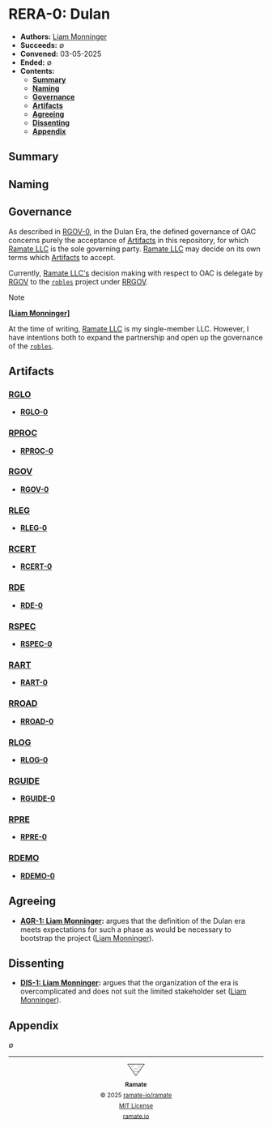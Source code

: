 # RERA-0: Dulan
- **Authors:** [Liam Monninger](mailto:liam@ramate.io)
- **Succeeds:** $\emptyset$
- **Convened:** 03-05-2025
- **Ended:** $\emptyset$
- **Contents:**
  - **[Summary](#summary)**
  - **[Naming](#naming)**
  - **[Governance](#governance)**
  - **[Artifacts](#artifacts)**
  - **[Agreeing](#agreeing)**
  - **[Dissenting](#dissenting)**
  - **[Appendix](#appendix)**

## Summary

## Naming

## Governance
As described in [RGOV-0](../../rgov/rera-000-000-000-dulan/rgov-000-000-000/README.md), in the Dulan Era, the defined governance of OAC concerns purely the acceptance of [Artifacts](../../rglo/rera-000-000-000-dulan/rglo-000-000-000-artifact/README.md) in this repository, for which [Ramate LLC](https://www.ramate.io) is the sole governing party. [Ramate LLC](https://www.ramate.io) may decide on its own terms which [Artifacts](../../rglo/rera-000-000-000-dulan/rglo-000-000-000-artifact/README.md) to accept.

Currently, [Ramate LLC's](https://www.ramate.io) decision making with respect to OAC is delegate by [RGOV](https://github.com/ramate-io/ramate/tree/main/ragov) to the [`robles`](https://github.com/ramate-io/robles) project under [RRGOV](https://github.com/ramate-io/robles/tree/main/rrgov).

> [!NOTE]
>
> **[[Liam Monninger]](mailto:liam@ramate.io)**
>
> At the time of writing, [Ramate LLC](https://www.ramate.io) is my single-member LLC. However, I have intentions both to expand the partnership and open up the governance of the [`robles`](https://github.com/ramate-io/robles).

## Artifacts

### [RGLO](../../rglo/rera-000-000-000-dulan/README.md)
- **[RGLO-0](../../rglo/rera-000-000-000-dulan/rglo-000-000-000/README.md)**

### [RPROC](../../rproc/rera-000-000-000-dulan/README.md)
- **[RPROC-0](../../rproc/rera-000-000-000-dulan/rproc-000-000-000/README.md)**

### [RGOV](../../rgov/rera-000-000-000-dulan/README.md)
- **[RGOV-0](../../rgov/rera-000-000-000-dulan/rgov-000-000-000/README.md)**

### [RLEG](../../rleg/rera-000-000-000-dulan/README.md)
- **[RLEG-0](../../rleg/rera-000-000-000-dulan/rleg-000-000-000/README.md)**

### [RCERT](../../rcert/rera-000-000-000-dulan/README.md)
- **[RCERT-0](../../rcert/rera-000-000-000-dulan/rcert-000-000-000/README.md)**

### [RDE](../../rde/rera-000-000-000-dulan/README.md)
- **[RDE-0](../../rde/rera-000-000-000-dulan/rde-000-000-000/README.md)**

### [RSPEC](../../rspec/rera-000-000-000-dulan/README.md)
- **[RSPEC-0](../../rspec/rera-000-000-000-dulan/rspec-000-000-000/README.md)**

### [RART](../../rart/rera-000-000-000-dulan/README.md)
- **[RART-0](../../rart/rera-000-000-000-dulan/rart-000-000-000/README.md)**

### [RROAD](../../rroad/rera-000-000-000-dulan/README.md)
- **[RROAD-0](../../rroad/rera-000-000-000-dulan/rroad-000-000-000/README.md)**

### [RLOG](../../rlog/rera-000-000-000-dulan/README.md)
- **[RLOG-0](../../rlog/rera-000-000-000-dulan/rlog-000-000-000/README.md)**

### [RGUIDE](../../rguide/rera-000-000-000-dulan/README.md)
- **[RGUIDE-0](../../rguide/rera-000-000-000-dulan/rguide-000-000-000/README.md)**

### [RPRE](../../rpre/rera-000-000-000-dulan/README.md)
- **[RPRE-0](../../rpre/rera-000-000-000-dulan/rpre-000-000-000/README.md)**

### [RDEMO](../../rdemo/rera-000-000-000-dulan/README.md)
- **[RDEMO-0](../../rdemo/rera-000-000-000-dulan/rdemo-000-000-000/README.md)**

## Agreeing
- **[AGR-1: Liam Monninger](./agreeing/agr-001-liam-monninger/README.md):** argues that the definition of the Dulan era meets expectations for such a phase as would be necessary to bootstrap the project ([Liam Monninger](mailto:liam@ramate.io)).

## Dissenting
- **[DIS-1: Liam Monninger](./dissenting/dis-001-liam-monninger/README.md):** argues that the organization of the era is overcomplicated and does not suit the limited stakeholder set ([Liam Monninger](mailto:liam@ramate.io)).

## Appendix
$\emptyset$

<!--RAMATE FOOTER: DO NOT REMOVE THIS LINE-->
---

<div align="center">
  <a href="https://github.com/ramate-io/oac">
    <picture>
      <source srcset="/assets/ramate-inverted-transparent.png" media="(prefers-color-scheme: dark)">
      <img height="24" src="/assets/ramate-transparent.png" alt="Ramate"/>
    </picture>
  </a>
  <br/>
  <sub>
    <b>Ramate</b>
    <br/>
    &copy; 2025 <a href="https://github.com/ramate-io/ramate">ramate-io/ramate</a>
    <br/>
    <a href="https://github.com/ramate-io/ramate/blob/main/LICENSE">MIT License</a>
    <br/>
    <a href="https://www.ramate.io">ramate.io</a>
  </sub>
</div>
